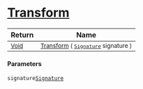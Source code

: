 # [Transform](./Resize-100663716.md)



| Return | Name | 
| --- | --- | 
| <sub>[Void](https://docs.microsoft.com/en-us/dotnet/api/System.Void)</sub>| <sub>[Transform](./Resize-100663716.md) ( [`Signature`](./../../Signature.md) signature )</sub>| <br>


#### Parameters
 `signature`[`Signature`](./../../Signature.md)